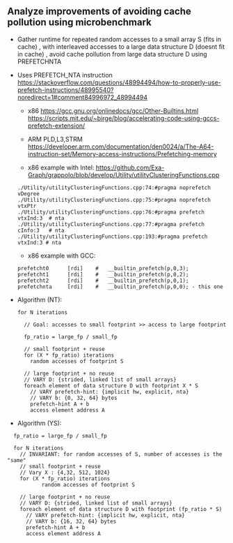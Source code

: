 Analyze improvements of avoiding cache pollution using microbenchmark
-----------------------------------------------------------------------------

*  Gather runtime for repeated random accesses to a small array S (fits in cache) , 
	with interleaved accesses to a large data structure D (doesnt fit in cache) , 
	avoid cache pollution from large data structure D using PREFETCHNTA

*  Uses PREFETCH_NTA instruction
   https://stackoverflow.com/questions/48994494/how-to-properly-use-prefetch-instructions/48995540?noredirect=1#comment84996972_48994494

   * x86
     https://gcc.gnu.org/onlinedocs/gcc/Other-Builtins.html
     https://scripts.mit.edu/~birge/blog/accelerating-code-using-gccs-prefetch-extension/

   * ARM PLD,L3,STRM
     https://developer.arm.com/documentation/den0024/a/The-A64-instruction-set/Memory-access-instructions/Prefetching-memory


   * x86 example with Intel:
     https://github.com/Exa-Graph/grappolo/blob/develop/Utility/utilityClusteringFunctions.cpp

    ```
    ./Utility/utilityClusteringFunctions.cpp:74:#pragma noprefetch vDegree
    ./Utility/utilityClusteringFunctions.cpp:75:#pragma noprefetch vtxPtr
    ./Utility/utilityClusteringFunctions.cpp:76:#pragma prefetch vtxInd:3  # nta
    ./Utility/utilityClusteringFunctions.cpp:77:#pragma prefetch cInfo:3   # nta
    ./Utility/utilityClusteringFunctions.cpp:193:#pragma prefetch vtxInd:3 # nta
    ```

   * x86 example with GCC:
    ```
    prefetcht0      [rdi]    #   __builtin_prefetch(p,0,3);
    prefetcht1      [rdi]    #   __builtin_prefetch(p,0,2);
    prefetcht2      [rdi]    #   __builtin_prefetch(p,0,1);
    prefetchnta     [rdi]    #   __builtin_prefetch(p,0,0); - this one
    ```

* Algorithm (NT):
  ```
  for N iterations

    // Goal: accesses to small footprint >> access to large footprint
    
    fp_ratio = large_fp / small_fp

    // small footprint + reuse
    for (X * fp_ratio) iterations
      random accesses of footprint S

    // large footprint + no reuse
    // VARY D: {strided, linked list of small arrays}
    foreach element of data structure D with footprint X * S
      // VARY prefetch-hint: {implicit hw, explicit, nta}
      // VARY b: {0, 32, 64} bytes
      prefetch-hint A + b
      access element address A
  ```

*  Algorithm (YS):
```
  fp_ratio = large_fp / small_fp

  for N iterations 
    // INVARIANT: for random accesses of S, number of accesses is the "same"
    // small footprint + reuse 
    // Vary X : {4,32, 512, 1024}
    for (X * fp_ratio) iterations
           random accesses of footprint S

    // large footprint + no reuse 
    // VARY D: {strided, linked list of small arrays}
    foreach element of data structure D with footprint (fp_ratio * S)
      // VARY prefetch-hint: {implicit hw, explicit, nta}
      // VARY b: {16, 32, 64} bytes
      prefetch-hint A + b
      access element address A
```




